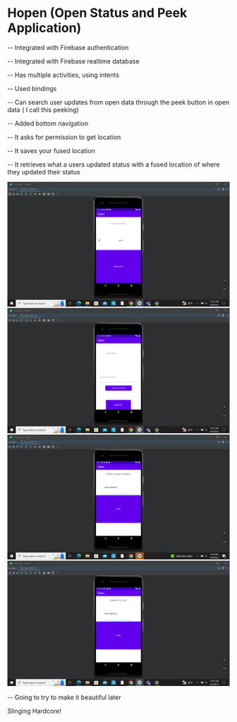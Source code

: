 # Hopen    (Open  Status  and Peek Application)


 -- Integrated with Firebase authentication
 
 -- Integrated with Firebase realtime database
 
 -- Has multiple activities, using intents
 
 -- Used bindings
 
 -- Can search user updates from open data through the peek button in open data ( I call this peeking)
 
 -- Added bottom navigation
 
 -- It asks for permission to get location
 
 -- It saves your fused location
 
 -- It retrieves what a users updated status with a fused location of where they updated their status
 
![alt text](https://raw.githubusercontent.com/kevintah/Hopen/main/App_images/Img1.png)
![alt text](https://raw.githubusercontent.com/kevintah/Hopen/main/App_images/Img2.png)
![alt text](https://raw.githubusercontent.com/kevintah/Hopen/main/App_images/Img3.png)
![alt text](https://raw.githubusercontent.com/kevintah/Hopen/main/App_images/Img4.png)

 
 -- Going to try to make it beautiful later
 
 Slinging Hardcore!
 
 
 
 

 
